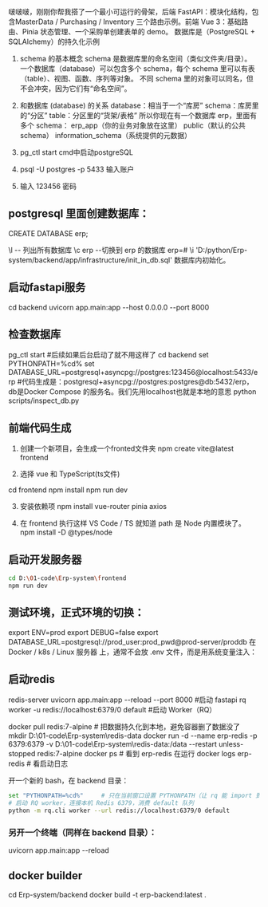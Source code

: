 啵啵啵，刚刚你帮我搭了一个最小可运行的骨架，后端 FastAPI：模块化结构，包含MasterData / Purchasing / Inventory 三个路由示例。前端 Vue 3：基础路由、Pinia 状态管理、一个采购单创建表单的 demo。 数据库是（PostgreSQL + SQLAlchemy）的持久化示例


1. schema 的基本概念
schema 是数据库里的命名空间（类似文件夹/目录）。
一个数据库（database）可以包含多个 schema，每个 schema 里可以有表（table）、视图、函数、序列等对象。
不同 schema 里的对象可以同名，但不会冲突，因为它们有“命名空间”。

2. 和数据库 (database) 的关系
database：相当于一个“库房”
schema：库房里的“分区”
table：分区里的“货架/表格”
所以你现在有一个数据库 erp，里面有多个 schema：
erp_app（你的业务对象放在这里）
public（默认的公共 schema）
information_schema（系统提供的元数据）

1. pg_ctl start   cmd中启动postgreSQL
2. psql -U postgres -p 5433    输入账户
3. 输入  123456   密码




## postgresql 里面创建数据库：
CREATE DATABASE erp;

\l   -- 列出所有数据库
\c erp   --切换到 erp 的数据库
erp=# \i 'D:/python/Erp-system/backend/app/infrastructure/init_in_db.sql'  数据库内初始化。


## 启动fastapi服务
cd backend
uvicorn app.main:app --host 0.0.0.0 --port 8000



## 检查数据库
pg_ctl start    #后续如果后台启动了就不用这样了
cd backend
set PYTHONPATH=%cd%
set DATABASE_URL=postgresql+asyncpg://postgres:123456@localhost:5433/erp   #代码生成是：postgresql+asyncpg://postgres:postgres@db:5432/erp， db是Docker Compose 的服务名。我们先用localhost也就是本地的意思
python scripts/inspect_db.py


## 前端代码生成
1.  创建一个新项目，会生成一个fronted文件夹
npm create vite@latest frontend

2. 选择 vue 和 TypeScript(ts文件)

  cd frontend
  npm install
  npm run dev

3. 安装依赖项
npm install vue-router pinia axios

4. 在 frontend 执行这样 VS Code / TS 就知道 path 是 Node 内置模块了。
npm install -D @types/node

## 启动开发服务器
```bash
cd D:\01-code\Erp-system\frontend
npm run dev
```


## 测试环境，正式环境的切换：
export ENV=prod
export DEBUG=false
export DATABASE_URL=postgresql://prod_user:prod_pwd@prod-server/proddb
在 Docker / k8s / Linux 服务器 上，通常不会放 .env 文件，而是用系统变量注入：



## 启动redis
redis-server
uvicorn app.main:app --reload --port 8000       #启动 fastapi
rq worker -u redis://localhost:6379/0 default   #启动 Worker（RQ）

docker pull redis:7-alpine # 把数据持久化到本地，避免容器删了数据没了
mkdir D:\01-code\Erp-system\redis-data
docker run -d --name erp-redis -p 6379:6379 -v D:\01-code\Erp-system\redis-data:/data --restart unless-stopped redis:7-alpine
docker ps             # 看到 erp-redis 在运行
docker logs erp-redis # 看启动日志

开一个新的 bash，在 backend 目录：
``` bash
set "PYTHONPATH=%cd%"     # 只在当前窗口设置 PYTHONPATH（让 rq 能 import 到 app.*）
# 启动 RQ worker，连接本机 Redis 6379，消费 default 队列
python -m rq.cli worker --url redis://localhost:6379/0 default
```

### 另开一个终端（同样在 backend 目录）：
uvicorn app.main:app --reload





## docker builder
cd Erp-system/backend
docker build -t erp-backend:latest .
